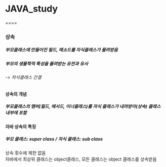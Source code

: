 # JAVA_study
====
### 상속

##### 부모클래스에 만들어진 필드, 메소드를 자식클래스가 물려받음
##### 부모의 생물학적 특성을 물려받는 유전과 유사
###### -> 자식클래스 간결

#### 상속의 개념
#####  부모클래스의 멤버(필드, 메서드, 이너클래스)를 자식 클래스가 내려받아(상속) 클래스 내부에 포함

#### 자바 상속의 특징
##### 부모 클래스: super class / 자식 클래스: sub class<br>
 상속 횟수에 제한 없음<br>
 자바에서 최상위 클래스는 object클래스, 모든 클래스는 object 클래스를 상속받음
